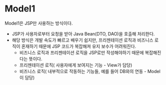 # Model1
Model1은 JSP만 사용하는 방식이다.
- JSP가 사용자로부터 요청을 받아 Java Bean(DTO, DAO)을 호출해 처리한다.
- 해당 방식은 개발 속도가 빠르고 배우기 쉽지만, 프리젠테이션 로직과 비즈니스 로직이 혼재하기 때문에 JSP 코드가 복잡해져 유지 보수가 어려워진다.
  - 비즈니스 로직과 프리젠테이션 로직을 JSP로만 작성해야하기 때문에 복잡해진다는 뜻이다.
  - 프리젠테이션 로직( 사용자에게 보여지는 기능 - View가 담당)
  - 비즈니스 로직( 내부적으로 작동하는 기능들, 예를 들어 DB와의 연동 - Model이 담당)